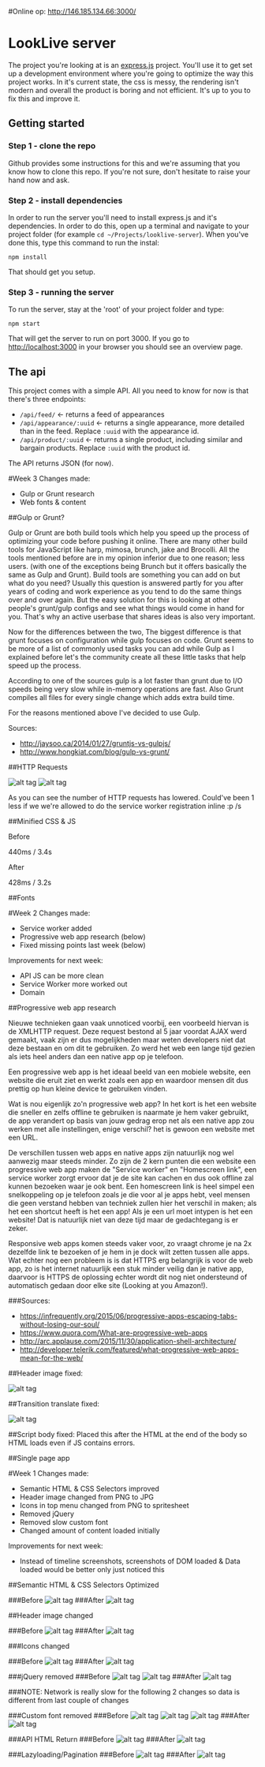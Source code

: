 #Online op:
http://146.185.134.66:3000/


# LookLive server

The project you're looking at is an [express.js](http://expressjs.com) project. You'll use it to get set up a development environment where you're
going to optimize the way this project works. In it's current state, the css is messy, the rendering isn't modern and
overall the product is boring and not efficient. It's up to you to fix this and improve it.

## Getting started

### Step 1 - clone the repo
Github provides some instructions for this and we're assuming that you know how to clone this repo. If you're not sure,
don't hesitate to raise your hand now and ask.

### Step 2 - install dependencies
In order to run the server you'll need to install express.js and it's dependencies. In order to do this, open up a 
terminal and navigate to your project folder (for example `cd ~/Projects/looklive-server`). When you've done this, type
this command to run the instal:

```
npm install
```

That should get you setup.

### Step 3 - running the server
To run the server, stay at the 'root' of your project folder and type:

```
npm start
```

That will get the server to run on port 3000. If you go to [http://localhost:3000](http://localhost:3000) in your browser
you should see an overview page.

## The api

This project comes with a simple API. All you need to know for now is that there's three endpoints:

* `/api/feed/` <- returns a feed of appearances
* `/api/appearance/:uuid` <- returns a single appearance, more detailed than in the feed. Replace `:uuid` with the 
appearance id.
* `/api/product/:uuid` <- returns a single product, including similar and bargain products. Replace `:uuid` with the 
product id.

The API returns JSON (for now).


#Week 3
Changes made:

* Gulp or Grunt research
* Web fonts & content

##Gulp or Grunt?

Gulp or Grunt are both build tools which help you speed up the process of optimizing your code before pushing it
online. There are many other build tools for JavaScript like harp, mimosa, brunch, jake and Brocolli. All the tools mentioned before
are in my opinion inferior due to one reason; less users. (with one of the exceptions being Brunch but it offers basically the same
as Gulp and Grunt). Build tools are something you can add on but what do you need? Usually this question is answered partly for you after
years of coding and work experience as you tend to do the same things over and over again. But the easy solution for this is looking at 
other people's grunt/gulp configs and see what things would come in hand for you. That's why an active userbase that shares ideas is also
very important.

Now for the differences between the two, The biggest difference is that grunt focuses on configuration while gulp focuses on code.
Grunt seems to be more of a list of commonly used tasks you can add while Gulp as I explained before let's the community create all
these little tasks that help speed up the process.

According to one of the sources gulp is a lot faster than grunt due to I/O speeds being very slow  while in-memory operations are fast.
Also Grunt compiles all files for every single change which adds extra build time.

For the reasons mentioned above I've decided to use Gulp.


Sources: 
* http://jaysoo.ca/2014/01/27/gruntjs-vs-gulpjs/
* http://www.hongkiat.com/blog/gulp-vs-grunt/


##HTTP Requests

![alt tag](/screenshots/requests_before.png)
![alt tag](/screenshots/requests.png)

As you can see the number of HTTP requests has lowered. Could've been 1 less if we we're allowed to do the service worker registration inline :p /s

##Minified CSS & JS

Before

440ms / 3.4s

After

428ms / 3.2s
 

##Fonts

#Week 2
Changes made:

* Service worker added
* Progressive web app research (below)
* Fixed missing points last week (below)

Improvements for next week:

* API JS can be more clean
* Service Worker more worked out
* Domain

##Progressive web app research

Nieuwe technieken gaan vaak unnoticed voorbij, een voorbeeld hiervan is de XMLHTTP request.
Deze request bestond al 5 jaar voordat AJAX werd gemaakt, vaak zijn er dus mogelijkheden maar
weten developers niet dat deze bestaan en om dit te gebruiken. Zo werd het web een lange tijd gezien
als iets heel anders dan een native app op je telefoon.

Een progressive web app is het ideaal beeld van een mobiele website, een website die eruit ziet
en werkt zoals een app en waardoor mensen dit dus prettig op hun kleine device te gebruiken vinden.

Wat is nou eigenlijk zo'n progressive web app? In het kort is het een website die sneller en zelfs
offline te gebruiken is naarmate je hem vaker gebruikt, de app verandert op basis van jouw gedrag 
erop net als een native app zou werken met alle instellingen, enige verschil? het is gewoon een website
met een URL.

De verschillen tussen web apps en native apps zijn natuurlijk nog wel aanwezig maar steeds minder.
Zo zijn de 2 kern punten die een website een progressive web app maken de "Service worker" en "Homescreen link",
een service worker zorgt ervoor dat je de site kan cachen en dus ook offline zal kunnen bezoeken waar je ook bent.
Een homescreen link is heel simpel een snelkoppeling op je telefoon zoals je die voor al je apps hebt, veel mensen
die geen verstand hebben van techniek zullen hier het verschil in maken; als het een shortcut heeft is het een app! 
Als je een url moet intypen is het een website! Dat is natuurlijk niet van deze tijd maar de gedachtegang is er zeker.

Responsive web apps komen steeds vaker voor, zo vraagt chrome je na 2x dezelfde link te bezoeken of je hem in je dock wilt
zetten tussen alle apps. Wat echter nog een probleem is is dat HTTPS erg belangrijk is voor de web app, zo is het internet
natuurlijk een stuk minder veilig dan je native app, daarvoor is HTTPS de oplossing echter wordt dit nog niet ondersteund of
automatisch gedaan door elke site (Looking at you Amazon!).


###Sources:
* https://infrequently.org/2015/06/progressive-apps-escaping-tabs-without-losing-our-soul/
* https://www.quora.com/What-are-progressive-web-apps
* http://arc.applause.com/2015/11/30/application-shell-architecture/
* http://developer.telerik.com/featured/what-progressive-web-apps-mean-for-the-web/

##Header image fixed:

![alt tag](/screenshots/header_fixed.png)

##Transition translate fixed:

![alt tag](/screenshots/transition_fixed.png)

##Script body fixed:
Placed this after the HTML at the end of the body so HTML loads even if JS contains errors.

##Single page app

#Week 1
Changes made:

* Semantic HTML & CSS Selectors improved
* Header image changed from PNG to JPG
* Icons in top menu changed from PNG to spritesheet
* Removed jQuery
* Removed slow custom font
* Changed amount of content loaded initially


Improvements for next week:

* Instead of timeline screenshots, screenshots of DOM loaded & Data loaded would be better only just noticed this


##Semantic HTML & CSS Selectors Optimized

###Before
![alt tag](/screenshots/html_before.png)
###After
![alt tag](/screenshots/html_after.png)

##Header image changed

###Before
![alt tag](/screenshots/header_before.png)
###After
![alt tag](/screenshots/header_after.png)

###Icons changed

###Before
![alt tag](/screenshots/images_before.png)
###After
![alt tag](/screenshots/images_after.png)

###jQuery removed
###Before
![alt tag](/screenshots/jquery_before.png)
![alt tag](/screenshots/jquery_before_1.png)
###After
![alt tag](/screenshots/jquery_after.png)

###NOTE: Network is really slow for the following 2 changes so data is different from last couple of changes

###Custom font removed
###Before
![alt tag](/screenshots/font_before_1.png)
![alt tag](/screenshots/font_before_2.png)
![alt tag](/screenshots/font_before_3.png)
###After
![alt tag](/screenshots/font_after_1.png)

###API HTML Return
###Before
![alt tag](/screenshots/api_html_return_before.png)
###After
![alt tag](/screenshots/api_html_return_after.png)


###Lazyloading/Pagination
###Before
![alt tag](/screenshots/content_before.png)
###After
![alt tag](/screenshots/content_after.png)

